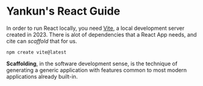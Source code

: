 # Yankun's React Guide

In order to run React locally, you need [Vite](https://vitejs.dev/), a local development server created in 2023. There is alot of dependencies that a React App needs, and cite can *scaffold* that for us.

```
npm create vite@latest
```

**Scaffolding**, in the software development sense, is the technique of generating a generic application with features common to most modern applications already built-in.
